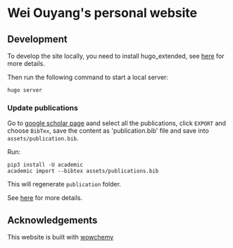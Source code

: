 # Wei Ouyang's personal website


## Development

To develop the site locally, you need to install hugo_extended, see [here](https://wowchemy.com/docs/getting-started/install-hugo-extended/) for more details.

Then run the following command to start a local server:
```
hugo server
```

### Update publications
Go to [google scholar page](https://scholar.google.co.uk/citations?user=bJBzM18AAAAJ&hl=en) aand select all the publications, click `EXPORT` and choose `BibTex`, save the content as 'publication.bib' file and save into `assets/publication.bib`.

Run:
```
pip3 install -U academic
academic import --bibtex assets/publications.bib
```
This will regenerate `publication` folder.

See [here](https://wowchemy.com/docs/content/publications/) for more details.

## Acknowledgements

This website is built with [wowchemy](https://wowchemy.com/)